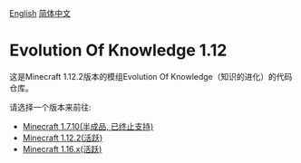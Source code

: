 [English](README.md)  [简体中文](README-zh_cn.md)

# Evolution Of Knowledge 1.12

这是Minecraft 1.12.2版本的模组Evolution Of Knowledge（知识的进化）的代码仓库。


请选择一个版本来前往:

- [Minecraft 1.7.10(半成品, 已终止支持)](https://github.com/gonggongjohn/Evolution-Of-Knowledge/tree/1.7.10)
- [Minecraft 1.12.2(活跃)](https://github.com/gonggongjohn/Evolution-Of-Knowledge/tree/1.12.2)
- [Minecraft 1.16.x(活跃)](https://github.com/gonggongjohn/Evolution-Of-Knowledge/tree/1.16)

